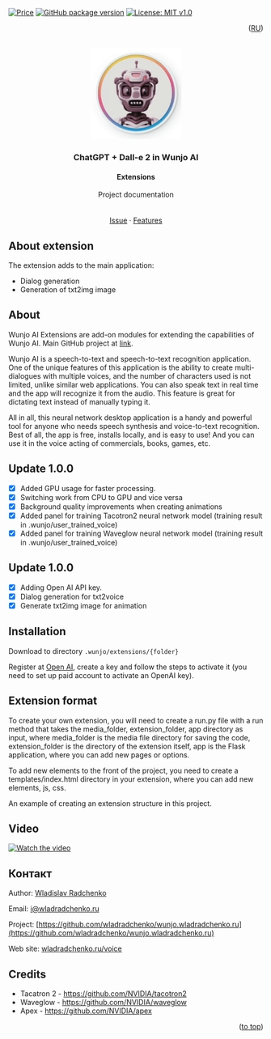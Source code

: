 [![Price](https://img.shields.io/badge/price-FREE-0098f7.svg)](https://github.com/wladradchenko/openai.wunjo.wladradchenko.ru/blob/main/LICENSE)
[![GitHub package version](https://img.shields.io/github/v/release/wladradchenko/openai.wunjo.wladradchenko.ru?display_name=tag&sort=semver)](https://github.com/wladradchenko/openai.wunjo.wladradchenko.ru)
[![License: MIT v1.0](https://img.shields.io/badge/license-Apache-blue.svg)](https://github.com/wladradchenko/openai.wunjo.wladradchenko.ru/blob/main/LICENSE)

<p align="right">(<a href="README_en.md">RU</a>)</p>
<div id="top"></div>

<br />
<div align="center">
  <a href="https://github.com/wladradchenko/wunjo.wladradchenko.ru">
    <img src="example/robot.gif" alt="Logo" width="180" height="180">
  </a>

  <h3 align="center">ChatGPT + Dall-e 2 in Wunjo AI</h3>
  <h4 align="center">Extensions</h4>

  <p align="center">
    Project documentation
    <br/>
    <br/>
    <br/>
    <a href="https://github.com/wladradchenko/wunjo.wladradchenko.ru/issues">Issue</a>
    ·
    <a href="https://github.com/wladradchenko/wunjo.wladradchenko.ru/issues">Features</a>
  </p>
</div>

<!-- ABOUT THE EXTENSIONS -->
## About extension

The extension adds to the main application:
- Dialog generation
- Generation of txt2img image

<!-- ABOUT THE PROJECT -->
## About

Wunjo AI Extensions are add-on modules for extending the capabilities of Wunjo AI. Main GitHub project at <a href="https://github.com/wladradchenko/wunjo.wladradchenko.ru">link</a>.

Wunjo AI is a speech-to-text and speech-to-text recognition application. One of the unique features of this application is the ability to create multi-dialogues with multiple voices, and the number of characters used is not limited, unlike similar web applications. You can also speak text in real time and the app will recognize it from the audio. This feature is great for dictating text instead of manually typing it.

All in all, this neural network desktop application is a handy and powerful tool for anyone who needs speech synthesis and voice-to-text recognition. Best of all, the app is free, installs locally, and is easy to use! And you can use it in the voice acting of commercials, books, games, etc.

<!-- UPDATE -->
## Update 1.0.0

- [x] Added GPU usage for faster processing.
- [x] Switching work from CPU to GPU and vice versa
- [x] Background quality improvements when creating animations
- [x] Added panel for training Tacotron2 neural network model (training result in .wunjo/user_trained_voice)
- [x] Added panel for training Waveglow neural network model (training result in .wunjo/user_trained_voice)

<!-- UPDATE -->
## Update 1.0.0

- [x] Adding Open AI API key.
- [x] Dialog generation for txt2voice
- [x] Generate txt2img image for animation

<!-- INSTALL -->
## Installation

Download to directory `.wunjo/extensions/{folder}`

Register at [Open AI](https://platform.openai.com/account/api-keys), create a key and follow the steps to activate it (you need to set up paid account to activate an OpenAI key).

<!-- FORMAT -->
## Extension format

To create your own extension, you will need to create a run.py file with a run method that takes the media_folder, extension_folder, app directory as input, where media_folder is the media file directory for saving the code, extension_folder is the directory of the extension itself, app is the Flask application, where you can add new pages or options.

To add new elements to the front of the project, you need to create a templates/index.html directory in your extension, where you can add new elements, js, css.

An example of creating an extension structure in this project.

<!-- VIDEO -->
## Video

[![Watch the video](https://cdn1.tenchat.ru/static/vbc-gostinder/2023-05-22/f9fa5fb8-4e0f-4861-831f-03243633cef6.jpeg)](https://kinescope.io/204183724/original)

<!-- CONTACT -->
## Контакт

Author: [Wladislav Radchenko](https://github.com/wladradchenko/)

Email: [i@wladradchenko.ru](i@wladradchenko.ru)

Project: [https://github.com/wladradchenko/wunjo.wladradchenko.ru](https://github.com/wladradchenko/wunjo.wladradchenko.ru)

Web site: [wladradchenko.ru/voice](https://wladradchenko.ru/wunjo)

<!-- CREDITS -->
## Credits

* Tacatron 2 - https://github.com/NVIDIA/tacotron2
* Waveglow - https://github.com/NVIDIA/waveglow
* Apex - https://github.com/NVIDIA/apex

<p align="right">(<a href="#top">to top</a>)</p>
